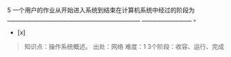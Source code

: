 5
一个用户的作业从开始进入系统到结束在计算机系统中经过的阶段为________________________________________________
__________________ 。
- [x]  

> 知识点：操作系统概述。
> 出处：网络
> 难度：1
> 3个阶段：收容、运行、完成
